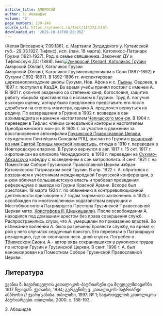 ```yaml
---
article_title: АМВРОСИЙ
author: З. Абашидзе
volume: '2'
page_numbers: 139-140
source_url: https://pravenc.ru/text/114372.html
downloaded_at: '2025-10-13T08:28:35Z'
---
```


(Хелая Виссарион; 7.09.1861, с. Мартвили Зугдидского у. Кутаисской губ.- 29.03.1927, Тифлис), исп. (пам. 16 марта), Католикос-Патриарх Грузии (1921-1927). Род. в семье священника. Закончил ДУ и Тифлисскую ДС (1888). Был[![Амвросий (Хелая), Католикос Грузии](https://pravenc.ru/data/216/448/1234/i200.jpg "Кликните для увеличения картинки")](https://pravenc.ru/data/216/448/1234/i400.jpg)Амвросий (Хелая), Католикос Грузии  
Амвросий (Хелая), Католикос Грузиисвященником в Сочи (1887-1892) и Сухуми (1892-1897). В 1892-1896 гг. инспектировал церковноприходские школы Сухуми, Нов. Афона и с. [Лыхны](https://pravenc.ru/text/Лыхны.html). Овдовев, в 1897 г. поступил в КазДА. Во время учебы принял постриг с именем А. В 1901 г. окончил академию со степенью канд. богословия, защитив работу «Борьба христианства с исламом в Грузии». Труд А. получил высокую оценку, автору было предложено представить его после доработки на степень магистра, однако А. предпочел вернуться на родину. По возвращении в Грузию в 1902 г. возведен в сан архимандрита и назначен настоятелем [Челишского мон-ря](<https://pravenc.ru/text/Челишского мон-ря.html>). В 1904 г. переведен в Тифлис членом синодальной конторы и настоятелем Преображенского мон-ря. В 1905 г. за участие в движении за восстановление автокефалии [Грузинской Православной Церкви](<https://pravenc.ru/text/Грузинская Православная Церковь.html>), осужденном Святейшим Синодом РПЦ, выслан из Грузии в [рязанский во имя Святой Троицы мужской монастырь](<https://pravenc.ru/text/рязанский во имя Святой Троицы мужской монастырь.html>), откуда в 1910 г. переведен в Новгородскую епархию. В Грузию вернулся в авг. 1917 г. 15 окт. 1917 г. хиротонисан во епископа Чкондидского, в 1918 г. переведен на [Сухумо-Абхазскую](https://pravenc.ru/text/Сухумо-Абхазскую.html) кафедру с возведением в сан митрополита. В сент. 1921 г. на Поместном Соборе Грузинской Православной Церкви избран Католикосом-Патриархом всей Грузии. В апр. 1922 г. А. обратился с воззванием к участникам международной Генуэзской конференции, в к-ром обличал большевистскую власть и требовал проведения референдума о выводе из Грузии Красной Армии. Вскоре был арестован. 19 марта 1924 г. по обвинению в контрреволюционной деятельности приговорен к 7 годам тюремного заключения. в 1925 г. освобожден по многочисленным ходатайствам верующих и Местоблюстителя Патриаршего Престола Грузинской Православной Церкви митр. [Христофора III (Цицкишвили)](<https://pravenc.ru/text/Христофора III (Цицкишвили).html>). После освобождения А. находился под домашним арестом без права совершения служб. Распространились слухи, что А. умерщвлен по приказанию властей. Во избежание волнений А. было разрешено провести службу, во время к-рой у него случился сердечный приступ. Его перевезли в Патриаршую резиденцию, где он скончался неск. дней спустя. Погребен в [Тбилисском Сиони](<https://pravenc.ru/text/Тбилисском Сиони.html>). А.- автор ряда сохранившихся в рукописях трудов по истории Грузии и Грузинской Церкви. В сент. 1996 г. А. был канонизирован на Поместном Соборе Грузинской Православной Церкви.

## Литература

ჟვანია ზ. საჟართველოს კათალიკოს-პატრიარჟნი და მღვდელმთავარნი 1917 წლიდან. ჟუთაისი, 1994; გურგენიმე ვ. კათალიკოს-პატრიარჟი ამბროსი // ჯვარი ვაზისა. თბილისი, 1997. № 1; საჟართველოს კათოლიკოს-პატრიარჟები. თბილისი, 2000. с. 188-193.

З. Абашидзе
